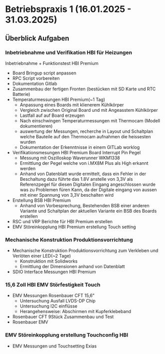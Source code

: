 # Betriebspraxis 1 (16.01.2025 - 31.03.2025)

## Überblick Aufgaben

### Inbetriebnahme und Verifikation HBI für Heizungen
 Inbetriebnahme + Funktionstest HBI Premium
  - Board Bringup script anpassen
  - RPC Script vorbereiten
  - Dokumentation Gitlab
  - Zusammenbau der fertigen Fronten (bestücken mit SD Karte und RTC Batterie)
- Temperaturmessungen HBI Premium(~1 Tag)
  - Anpassung eines Boards mit klienerem Kühlkörper
  - Vergleich zwischen Original Board und mit Angeasstem Kühlkörper
  - Lastfall auf auf Board erzeugen 
  - Nach einschwingen Temperaturmessungen mit Thermocam (Modell dokumentieren)
  - auswertung der Messungen, recherche in Layout und Schaltplan welche Bauteile auf den Thermocam aufnahmen die heissesten wurden
  - Dokumentation der Erkenntnisse in einem GITLab worklog
- Verifikationsmesungen HBI Premium Board Interrupt Pin Pegel
  - Messung mit Oszilloskop Waverunner WKM1338
  - Ermittlung der Pegel welche von i.MX8M Plus als High erkannt werden
  - Anhand von Datenblatt wurde ermittelt, dass ein Fehler in der Beschaltung dazu führte das 1.8V anstelle von 3,3V als Referenzpegel für diesen Digitalen Eingang angeschlossen wurde was zu Problemen füren Kann, da der Digitale eingang von aussen mit einer Spannung von 3,3V beschalten wird
- Erstellung BSB HBI Premium
  - Anhand von Vorbesprechung, Bestehenden BSB einer anderen Variante und Schaltplan der aktuellen Variante ein BSB des Boards erstellen
- RSC und VRP Berichte für HBI Premium erstellen
- EMV Störeinkopplung HBI Premium erstellung Touch setting

### Mechanische Konstruktion Produktionsvorrichtung
- Mechanische Konstruktion Produktionsvorrichtung zum Verkleben und Verlöten einer LED(~2 Tage)
  - Konstruktion mit Solidworks
  - Ermittlung der Dimensionen anhand von Datenblatt
- SDIO Interface Messungen HBI Premium

### 15,6 Zoll HBI EMV Störfestigkeit Touch

- EMV Messungen Rosenbauer CFT 15,6"
  - Untersuchung Ausfall LVDS-DP Chip
  - Untersuchung I2C einflüsse
  - Herangehensweise: Abschirmen mit Kupferklebeband
- Rosenbauer CFT 9Stück Zusammenbau und Test
- Rosenbauer EMV

### EMV Störeinkopplung erstellung Touchconfig HBI
- EMV Messungen und Touchsetting Exias